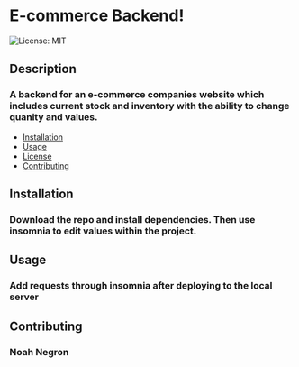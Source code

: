 # E-commerce Backend!
  ![License: MIT](https://img.shields.io/badge/License-MIT-yellow.svg)
  ## Description
  ### A backend for an e-commerce companies website which includes current stock and inventory with the ability to change quanity and values.
  - <a href="#installation">Installation</a>
  - <a href="#usage">Usage</a>
  - <a href="#license">License</a>
  - <a href="#contributing">Contributing</a>
  ## Installation
  ### Download the repo and install dependencies. Then use insomnia to edit values within the project.
  ## Usage
  ### Add requests through insomnia after deploying to the local server
  ## Contributing
### Noah Negron